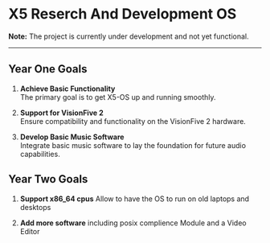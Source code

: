 # X5 Reserch And Development OS 

**Note:** The project is currently under development and not yet functional.

---

## Year One Goals

1. **Achieve Basic Functionality**  
   The primary goal is to get X5-OS up and running smoothly.

2. **Support for VisionFive 2**  
   Ensure compatibility and functionality on the VisionFive 2 hardware.

3. **Develop Basic Music Software**  
   Integrate basic music software to lay the foundation for future audio capabilities.


## Year Two Goals
1. **Support x86_64 cpus**
   Allow to have the OS to run on old laptops and desktops

2. **Add more software**
   including posix complience Module and a Video Editor
   
